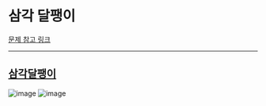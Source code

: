 # 삼각 달팽이

[문제 참고 링크](https://codepractice.tistory.com/81)

----
[삼각달팽이](https://programmers.co.kr/learn/courses/30/lessons/68645?language=cpp)
----
![image](https://user-images.githubusercontent.com/73567433/120744828-d35e2380-c536-11eb-8687-cac32c11d8bf.png)
![image](https://user-images.githubusercontent.com/73567433/120744837-d8bb6e00-c536-11eb-9a89-e5c5ce225eba.png)
